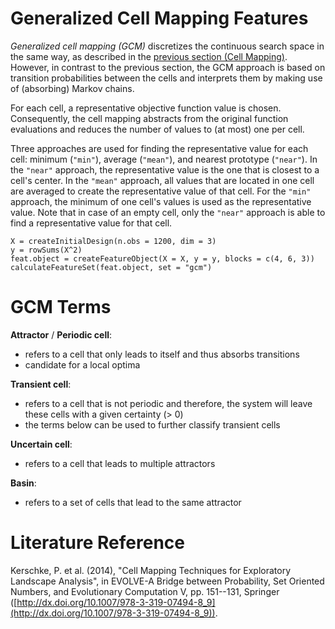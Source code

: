 # Generalized Cell Mapping Features

*Generalized cell mapping (GCM)* discretizes the continuous search space in the same way, as described in the [previous section (Cell Mapping)](cm.md).
However, in contrast to the previous section, the GCM approach is based on transition probabilities between the cells and interprets them by making use of (absorbing) Markov chains.

For each cell, a representative objective function value is chosen. Consequently, the cell mapping abstracts from the original function evaluations and reduces the number of values to (at most) one per cell.

Three approaches are used for finding the representative value for each cell: minimum (`"min"`), average (`"mean"`), and nearest prototype (`"near"`). In the `"near"` approach, the representative value is the one that is closest to a cell's center. In the `"mean"` approach, all values that are located in one cell are averaged to create the representative value of that cell. For the `"min"` approach, the minimum of one cell's values is used as the representative value.
Note that in case of an empty cell, only the `"near"` approach is able to find a representative value for that cell.

```{r}
X = createInitialDesign(n.obs = 1200, dim = 3)
y = rowSums(X^2)
feat.object = createFeatureObject(X = X, y = y, blocks = c(4, 6, 3))
calculateFeatureSet(feat.object, set = "gcm")
```

# GCM Terms

**Attractor** / **Periodic cell**:

- refers to a cell that only leads to itself and thus absorbs transitions
- candidate for a local optima

**Transient cell**:

- refers to a cell that is not periodic and therefore, the system will leave these cells with a given certainty (> 0)
- the terms below can be used to further classify transient cells

**Uncertain cell**:

- refers to a cell that leads to multiple attractors

**Basin**:

- refers to a set of cells that lead to the same attractor

# Literature Reference
Kerschke, P. et al. (2014), "Cell Mapping Techniques for Exploratory Landscape Analysis", in EVOLVE-A Bridge between Probability, Set Oriented Numbers, and Evolutionary Computation V, pp. 151--131, Springer ([http://dx.doi.org/10.1007/978-3-319-07494-8_9](http://dx.doi.org/10.1007/978-3-319-07494-8_9)).